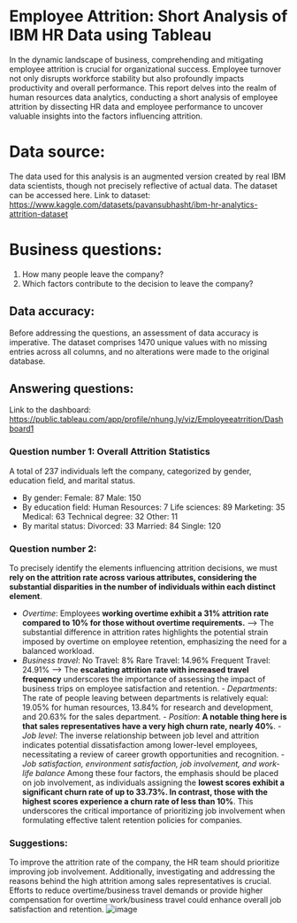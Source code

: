 # Employee Attrition: Short Analysis of IBM HR Data using Tableau
In the dynamic landscape of business, comprehending and mitigating employee attrition is crucial for organizational success. Employee turnover not only disrupts workforce stability but also profoundly impacts productivity and overall performance. This report delves into the realm of human resources data analytics, conducting a short analysis of employee attrition by dissecting HR data and employee performance to uncover valuable insights into the factors influencing attrition.
# Data source:
The data used for this analysis is an augmented version created by real IBM data scientists, though not precisely reflective of actual data. The dataset can be accessed here.
<space><space>Link to dataset: https://www.kaggle.com/datasets/pavansubhasht/ibm-hr-analytics-attrition-dataset
# Business questions:
1. How many people leave the company?
2. Which factors contribute to the decision to leave the company?
## Data accuracy:
Before addressing the questions, an assessment of data accuracy is imperative. The dataset comprises 1470 unique values with no missing entries across all columns, and no alterations were made to the original database.
## Answering questions:
Link to the dashboard: https://public.tableau.com/app/profile/nhung.ly/viz/Employeeatrrition/Dashboard1
### Question number 1: Overall Attrition Statistics
A total of 237 individuals left the company, categorized by gender, education field, and marital status.
- By gender:
<space><space> Female: 87
<space><space> Male: 150
- By education field:
<space><space>Human Resources: 7
<space><space>Life sciences: 89
<space><space>Marketing: 35
<space><space>Medical: 63
<space><space>Technical degree: 32
<space><space>Other: 11
- By marital status:
<space><space>Divorced: 33
<space><space>Married: 84
<space><space>Single: 120
### Question number 2:
To precisely identify the elements influencing attrition decisions, we must **rely on the attrition rate across various attributes, considering the substantial disparities in the number of individuals within each distinct element**.
- _Overtime_:
<space><space>Employees **working overtime exhibit a 31% attrition rate compared to 10% for those without overtime requirements.**
<space><space>--> The substantial difference in attrition rates highlights the potential strain imposed by overtime on employee retention, emphasizing the need for a balanced workload.
- _Business travel_:
<space><space>No Travel: 8%
<space><space>Rare Travel: 14.96%
<space><space>Frequent Travel: 24.91%
<space><space>--> The **escalating attrition rate with increased travel frequency** underscores the importance of assessing the impact of business trips on employee satisfaction and retention.
<space><space>- _Departments_:
<space><space>The rate of people leaving between departments is relatively equal: 19.05% for human resources, 13.84% for research and development, and 20.63% for the sales department.
<space><space>- _Position_:
<space><space>**A notable thing here is that sales representatives have a very high churn rate, nearly 40%**.
<space><space>- _Job level_:
<space><space>The inverse relationship between job level and attrition indicates potential dissatisfaction among lower-level employees, necessitating a review of career growth opportunities and recognition.
<space><space>- _Job satisfaction, environment satisfaction, job involvement, and work-life balance_
Among these four factors, the emphasis should be placed on job involvement, as individuals assigning the **lowest scores exhibit a significant churn rate of up to 33.73%. In contrast, those with the highest scores experience a churn rate of less than 10%**. This underscores the critical importance of prioritizing job involvement when formulating effective talent retention policies for companies.
### Suggestions:
To improve the attrition rate of the company, the HR team should prioritize improving job involvement. Additionally, investigating and addressing the reasons behind the high attrition among sales representatives is crucial. Efforts to reduce overtime/business travel demands or provide higher compensation for overtime work/business travel could enhance overall job satisfaction and retention.
![image](https://github.com/nhungly2805/employee-attrition/assets/128270865/8c97ac60-1fbd-47e8-9904-c3207d5ab300)

